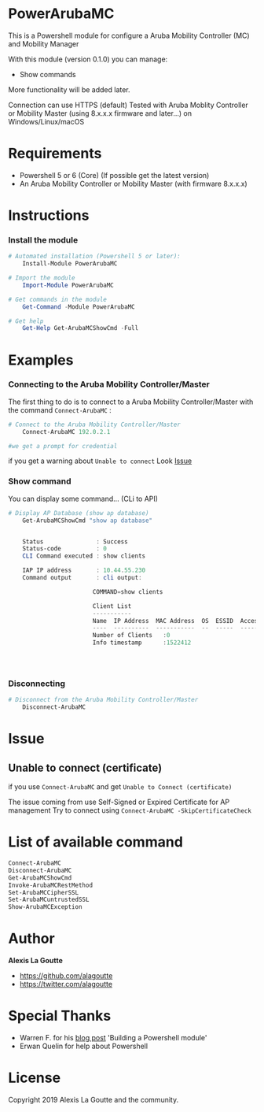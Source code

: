 
# PowerArubaMC

This is a Powershell module for configure a Aruba Mobility Controller (MC) and Mobility Manager

With this module (version 0.1.0) you can manage:

- Show commands

More functionality will be added later.

Connection can use HTTPS (default)
Tested with Aruba Moblity Controller or Mobility Master (using 8.x.x.x firmware and later...) on Windows/Linux/macOS

<!--
# Usage

All resource management functions are available with the Powershell verbs GET, ADD, SET, REMOVE.
For example, you can manage Vlans with the following commands:
- `Get-ArubaSWVlans`
- `Add-ArubaSWVlans`
- `Set-ArubaSWVlans`
- `Remove-ArubaSWVlans`
-->
# Requirements

- Powershell 5 or 6 (Core) (If possible get the latest version)
- An Aruba Mobility Controller or Mobility Master (with firmware 8.x.x.x)

# Instructions
### Install the module
```powershell
# Automated installation (Powershell 5 or later):
    Install-Module PowerArubaMC

# Import the module
    Import-Module PowerArubaMC

# Get commands in the module
    Get-Command -Module PowerArubaMC

# Get help
    Get-Help Get-ArubaMCShowCmd -Full
```

# Examples
### Connecting to the Aruba Mobility Controller/Master

The first thing to do is to connect to a Aruba Mobility Controller/Master with the command `Connect-ArubaMC` :

```powershell
# Connect to the Aruba Mobility Controller/Master
    Connect-ArubaMC 192.0.2.1

#we get a prompt for credential
```
if you get a warning about `Unable to connect` Look [Issue](#Issue)


### Show command

You can display some command... (CLi to API)

```powershell
# Display AP Database (show ap database)
    Get-ArubaMCShowCmd "show ap database"


    Status               : Success
    Status-code          : 0
    CLI Command executed : show clients

    IAP IP address       : 10.44.55.230
    Command output       : cli output:

                        COMMAND=show clients

                        Client List
                        -----------
                        Name  IP Address  MAC Address  OS  ESSID  Access Point  Channel  Type  Role  IPv6 Address  Signal  Speed (mbps)
                        ----  ----------  -----------  --  -----  ------------  -------  ----  ----  ------------  ------  ------------
                        Number of Clients   :0
                        Info timestamp      :1522412





```


### Disconnecting

```powershell
# Disconnect from the Aruba Mobility Controller/Master
    Disconnect-ArubaMC
```

# Issue

## Unable to connect (certificate)
if you use `Connect-ArubaMC` and get `Unable to Connect (certificate)`

The issue coming from use Self-Signed or Expired Certificate for AP management
Try to connect using `Connect-ArubaMC -SkipCertificateCheck`



# List of available command
```powershell
Connect-ArubaMC
Disconnect-ArubaMC
Get-ArubaMCShowCmd
Invoke-ArubaMCRestMethod
Set-ArubaMCCipherSSL
Set-ArubaMCuntrustedSSL
Show-ArubaMCException
```

# Author

**Alexis La Goutte**
- <https://github.com/alagoutte>
- <https://twitter.com/alagoutte>

# Special Thanks

- Warren F. for his [blog post](http://ramblingcookiemonster.github.io/Building-A-PowerShell-Module/) 'Building a Powershell module'
- Erwan Quelin for help about Powershell

# License

Copyright 2019 Alexis La Goutte and the community.
